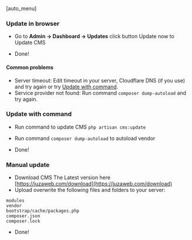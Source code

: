 [auto_menu]

### Update in browser
- Go to **Admin -> Dashboard -> Updates** click button Update now to Update CMS

- Done!

#### Common problems
- Server timeout: Edit timeout in your server, Cloudflare DNS (if you use) and try again or try [Update with command](#content-update-with-command).
- Service provider not found: Run command `composer dump-autoload` and try again.

### Update with command

- Run command to update CMS `php artisan cms:update`

- Run command `composer dump-autoload` to autoload vendor

- Done!

### Manual update
- Download CMS The Latest version here [https://juzaweb.com/download](https://juzaweb.com/download)
- Upload overwrite the following files and folders to your server:
```
modules
vendor
bootstrap/cache/packages.php
composer.json
composer.lock
```
- Done!
